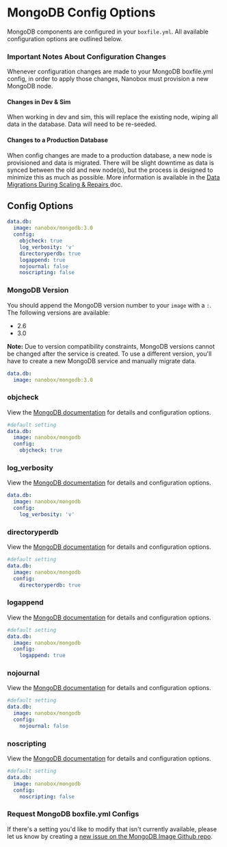 # MongoDB Config Options

MongoDB components are configured in your `boxfile.yml`. All available configuration options are outlined below.

### Important Notes About Configuration Changes
Whenever configuration changes are made to your MongoDB boxfile.yml config, in order to apply those changes, Nanobox must provision a new MongoDB node.

#### Changes in Dev & Sim
When working in dev and sim, this will replace the existing node, wiping all data in the database. Data will need to be re-seeded.

#### Changes to a Production Database
When config changes are made to a production database, a new node is provisioned and data is migrated. There will be slight downtime as data is synced between the old and new node(s), but the process is designed to minimize this as much as possible. More information is available in the [Data Migrations During Scaling & Repairs ](https://docs.nanobox.io/data-management/data-migrations-scaling/) doc.

## Config Options
```yaml
data.db:
  image: nanobox/mongodb:3.0
  config:
    objcheck: true
    log_verbosity: 'v'
    directoryperdb: true
    logappend: true
    nojournal: false
    noscripting: false
```

### MongoDB Version
You should append the MongoDB version number to your `image` with a `:`. The following versions are available:

- 2.6
- 3.0

**Note:** Due to version compatibility constraints, MongoDB versions cannot be changed after the service is created. To use a different version, you'll have to create a new MongoDB service and manually migrate data.

```yaml
data.db:
  image: nanobox/mongodb:3.0
```

### objcheck
View the [MongoDB documentation](http://docs.mongodb.org/manual/reference/configuration-options/#diaglog) for details and configuration options.

```yaml
#default setting
data.db:
  image: nanobox/mongodb
  config:
    objcheck: true
```

### log\_verbosity
View the [MongoDB documentation](http://docs.mongodb.org/manual/reference/configuration-options/#verbose) for details and configuration options.

```yaml
data.db:
  image: nanobox/mongodb
  config:
    log_verbosity: 'v'
```

### directoryperdb
View the [MongoDB documentation](http://docs.mongodb.org/manual/reference/configuration-options/#directoryperdb) for details and configuration options.

```yaml
#default setting
data.db:
  image: nanobox/mongodb
  config:
    directoryperdb: true
```

### logappend
View the [MongoDB documentation](http://docs.mongodb.org/manual/reference/configuration-options/#logappend) for details and configuration options.

```yaml
#default setting
data.db:
  image: nanobox/mongodb
  config:
    logappend: true
```

### nojournal
View the [MongoDB documentation](http://docs.mongodb.org/manual/reference/configuration-options/#nojournal) for details and configuration options.

```yaml
#default setting
data.db:
  image: nanobox/mongodb
  config:
    nojournal: false
```

### noscripting
View the [MongoDB documentation](http://docs.mongodb.org/manual/reference/configuration-options/#noscripting) for details and configuration options.

```yaml
#default setting
data.db:
  image: nanobox/mongodb
  config:
    noscripting: false
```

### Request MongoDB boxfile.yml Configs
If there's a setting you'd like to modify that isn't currently available, please let us know by creating a [new issue on the MongoDB Image Github repo](https://github.com/nanobox-io/nanobox-docker-mongodb/issues/new).
